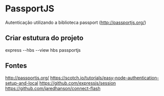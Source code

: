 # PassportJS
Autenticação utilizando a biblioteca passport (http://passportjs.org/)

## Criar estutura do projeto
express --hbs --view hbs passportjs

## Fontes
http://passportjs.org/
https://scotch.io/tutorials/easy-node-authentication-setup-and-local
https://github.com/expressjs/session
https://github.com/jaredhanson/connect-flash